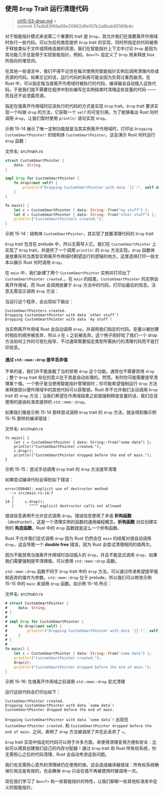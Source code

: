 ## 使用 `Drop` Trait 运行清理代码

> [ch15-03-drop.md](https://github.com/rust-lang/book/blob/master/src/ch15-03-drop.md) > <br>
> commit 57adb83f69a69e20862d9e107b2a8bab95169b4c

对于智能指针模式来说第二个重要的 trait 是 `Drop`，其允许我们在值要离开作用域时执行一些代码。可以为任何类型提供 `Drop` trait 的实现，同时所指定的代码被用于释放类似于文件或网络连接的资源。我们在智能指针上下文中讨论 `Drop` 是因为其功能几乎总是用于实现智能指针。例如，`Box<T>` 自定义了 `Drop` 用来释放 box 所指向的堆空间。

在其他一些语言中，我们不得不记住在每次使用完智能指针实例后调用清理内存或资源的代码。如果忘记的话，运行代码的系统可能会因为负荷过重而崩溃。在 Rust 中，可以指定每当值离开作用域时被执行的代码，编译器会自动插入这些代码。于是我们就不需要在程序中到处编写在实例结束时清理这些变量的代码 —— 而且还不会泄露资源。

指定在值离开作用域时应该执行的代码的方式是实现 `Drop` trait。`Drop` trait 要求实现一个叫做 `drop` 的方法，它获取一个 `self` 的可变引用。为了能够看出 Rust 何时调用 `drop`，让我们暂时使用 `println!` 语句实现 `drop`。

示例 15-14 展示了唯一定制功能就是当其实例离开作用域时，打印出 `Dropping CustomSmartPointer!` 的结构体 `CustomSmartPointer`。这会演示 Rust 何时运行 `drop` 函数：

<span class="filename">文件名: src/main.rs</span>

```rust
struct CustomSmartPointer {
    data: String,
}

impl Drop for CustomSmartPointer {
    fn drop(&mut self) {
        println!("Dropping CustomSmartPointer with data `{}`!", self.data);
    }
}

fn main() {
    let c = CustomSmartPointer { data: String::from("my stuff") };
    let d = CustomSmartPointer { data: String::from("other stuff") };
    println!("CustomSmartPointers created.");
}
```

<span class="caption">示例 15-14：结构体 `CustomSmartPointer`，其实现了放置清理代码的 `Drop` trait</span>

`Drop` trait 包含在 prelude 中，所以无需导入它。我们在 `CustomSmartPointer` 上实现了 `Drop` trait，并提供了一个调用 `println!` 的 `drop` 方法实现。`drop` 函数体是放置任何当类型实例离开作用域时期望运行的逻辑的地方。这里选择打印一些文本以展示 Rust 何时调用 `drop`。

在 `main` 中，我们新建了两个 `CustomSmartPointer` 实例并打印出了 `CustomSmartPointer created.`。在 `main` 的结尾，`CustomSmartPointer` 的实例会离开作用域，而 Rust 会调用放置于 `drop` 方法中的代码，打印出最后的信息。注意无需显示调用 `drop` 方法：

当运行这个程序，会出现如下输出：

```text
CustomSmartPointers created.
Dropping CustomSmartPointer with data `other stuff`!
Dropping CustomSmartPointer with data `my stuff`!
```

当实例离开作用域 Rust 会自动调用 `drop`，并调用我们指定的代码。变量以被创建时相反的顺序被丢弃，所以 `d` 在 `c` 之前被丢弃。这个例子刚好给了我们一个 drop 方法如何工作的可视化指导，不过通常需要指定类型所需执行的清理代码而不是打印信息。

#### 通过 `std::mem::drop` 提早丢弃值

不幸的是，我们并不能直截了当的禁用 `drop` 这个功能。通常也不需要禁用 `drop` ；整个 `Drop` trait 存在的意义在于其是自动处理的。然而，有时你可能需要提早清理某个值。一个例子是当使用智能指针管理锁时；你可能希望强制运行 `drop` 方法来释放锁以便作用域中的其他代码可以获取锁。Rust 并不允许我们主动调用 `Drop` trait 的 `drop` 方法；当我们希望在作用域结束之前就强制释放变量的话，我们应该使用的是由标准库提供的 `std::mem::drop`。

如果我们像是示例 15-14 那样尝试调用 `Drop` trait 的 `drop` 方法，就会得到像示例 15-15 那样的编译错误：

<span class="filename">文件名: src/main.rs</span>

```rust,ignore,does_not_compile
fn main() {
    let c = CustomSmartPointer { data: String::from("some data") };
    println!("CustomSmartPointer created.");
    c.drop();
    println!("CustomSmartPointer dropped before the end of main.");
}
```

<span class="caption">示例 15-15：尝试手动调用 `Drop` trait 的 `drop` 方法提早清理</span>

如果尝试编译代码会得到如下错误：

```text
error[E0040]: explicit use of destructor method
  --> src/main.rs:14:7
   |
14 |     c.drop();
   |       ^^^^ explicit destructor calls not allowed
```

错误信息表明不允许显式调用 `drop`。错误信息使用了术语 **析构函数**（_destructor_），这是一个清理实例的函数的通用编程概念。**析构函数** 对应创建实例的 **构造函数**。Rust 中的 `drop` 函数就是这么一个析构函数。

Rust 不允许我们显式调用 `drop` 因为 Rust 仍然会在 `main` 的结尾对值自动调用 `drop`，这会导致一个 **double free** 错误，因为 Rust 会尝试清理相同的值两次。

因为不能禁用当值离开作用域时自动插入的 `drop`，并且不能显式调用 `drop`，如果我们需要强制提早清理值，可以使用 `std::mem::drop` 函数。

`std::mem::drop` 函数不同于 `Drop` trait 中的 `drop` 方法。可以通过传递希望提早强制丢弃的值作为参数。`std::mem::drop` 位于 prelude，所以我们可以修改示例 15-15 中的 `main` 来调用 `drop` 函数。如示例 15-16 所示：

<span class="filename">文件名: src/main.rs</span>

```rust
# struct CustomSmartPointer {
#     data: String,
# }
#
# impl Drop for CustomSmartPointer {
#     fn drop(&mut self) {
#         println!("Dropping CustomSmartPointer with data `{}`!", self.data);
#     }
# }
#
fn main() {
    let c = CustomSmartPointer { data: String::from("some data") };
    println!("CustomSmartPointer created.");
    drop(c);
    println!("CustomSmartPointer dropped before the end of main.");
}
```

<span class="caption">示例 15-16: 在值离开作用域之前调用 `std::mem::drop` 显式清理</span>

运行这段代码会打印出如下：

```text
CustomSmartPointer created.
Dropping CustomSmartPointer with data `some data`!
CustomSmartPointer dropped before the end of main.
```

`` Dropping CustomSmartPointer with data `some data`! `` 出现在 `CustomSmartPointer created.` 和 `CustomSmartPointer dropped before the end of main.` 之间，表明了 `drop` 方法被调用了并在此丢弃了 `c`。

`Drop` trait 实现中指定的代码可以用于许多方面，来使得清理变得方便和安全：比如可以用其创建我们自己的内存分配器！通过 `Drop` trait 和 Rust 所有权系统，你无需担心之后的代码清理，Rust 会自动考虑这些问题。

我们也无需担心意外的清理掉仍在使用的值，这会造成编译器错误：所有权系统确保引用总是有效的，也会确保 `drop` 只会在值不再被使用时被调用一次。

现在我们学习了 `Box<T>` 和一些智能指针的特性，让我们聊聊一些其他标准库中定义的智能指针。
